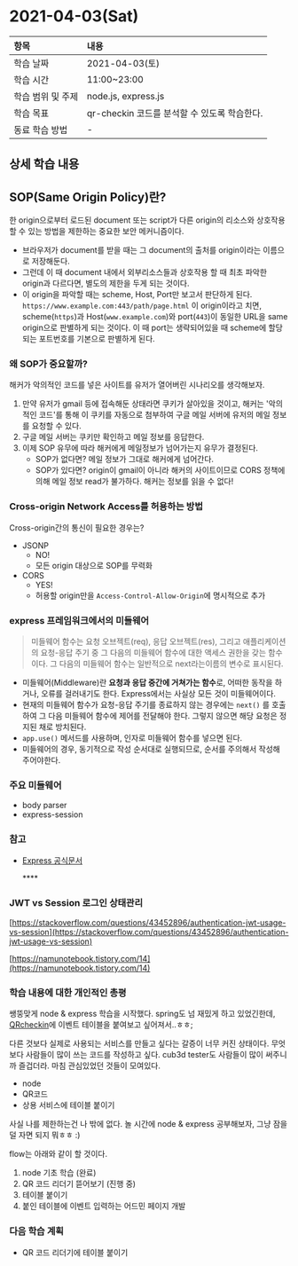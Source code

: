 # 2021-04-03\(Sat\)

| 항목 | 내용 |
| :--- | :--- |
| 학습 날짜 | 2021-04-03\(토\) |
| 학습 시간 | 11:00~23:00 |
| 학습 범위 및 주제 | node.js, express.js |
| 학습 목표 | qr-checkin 코드를 분석할 수 있도록 학습한다. |
| 동료 학습 방법 | - |

## 상세 학습 내용

## SOP\(Same Origin Policy\)란?

한 origin으로부터 로드된 document 또는 script가 다른 origin의 리소스와 상호작용 할 수 있는 방법을 제한하는 중요한 보안 메커니즘이다.

* 브라우저가 document를 받을 때는 그 document의 출처를 origin이라는 이름으로 저장해둔다.
* 그런데 이 때 document 내에서 외부리소스들과 상호작용 할 때 최초 파악한 origin과 다르다면, 별도의 제한을 두게 되는 것이다.
* 이 origin을 파악할 때는 scheme, Host, Port만 보고서 판단하게 된다. `https://www.example.com:443/path/page.html` 이 origin이라고 치면, scheme\(`https`\)과 Host\(`www.example.com`\)와 port\(`443`\)이 동일한 URL을 same origin으로 판별하게 되는 것이다. 이 때 port는 생략되어있을 때 scheme에 할당되는 포트번호를 기본으로 판별하게 된다.

### 왜 SOP가 중요할까?

해커가 악의적인 코드를 넣은 사이트를 유저가 열어버린 시나리오를 생각해보자.

1. 만약 유저가 gmail 등에 접속해둔 상태라면 쿠키가 살아있을 것이고, 해커는 '악의적인 코드'를 통해 이 쿠키를 자동으로 첨부하여 구글 메일 서버에 유저의 메일 정보를 요청할 수 있다.
2. 구글 메일 서버는 쿠키만 확인하고 메일 정보를 응답한다.
3. 이제 SOP 유무에 따라 해커에게 메일정보가 넘어가는지 유무가 결정된다.
   * SOP가 없다면? 메일 정보가 그대로 해커에게 넘어간다.
   * SOP가 있다면? origin이 gmail이 아니라 해커의 사이트이므로 CORS 정책에 의해 메일 정보 read가 불가하다. 해커는 정보를 읽을 수 없다!

### Cross-origin Network Access를 허용하는 방법

Cross-origin간의 통신이 필요한 경우는?

* JSONP
  * NO!
  * 모든 origin 대상으로 SOP를 무력화
* CORS
  * YES!
  * 허용할 origin만을 `Access-Control-Allow-Origin`에 명시적으로 추가

### express 프레임워크에서의 미들웨어

> 미들웨어 함수는 요청 오브젝트\(req\), 응답 오브젝트\(res\), 그리고 애플리케이션의 요청-응답 주기 중 그 다음의 미들웨어 함수에 대한 액세스 권한을 갖는 함수이다. 그 다음의 미들웨어 함수는 일반적으로 next라는이름의 변수로 표시된다.

* 미들웨어\(Middleware\)란 **요청과 응답 중간에 거쳐가는 함수**로, 어떠한 동작을 하거나, 오류를 걸러내기도 한다. Express에서는 사실상 모든 것이 미들웨어이다.
* 현재의 미들웨어 함수가 요청-응답 주기를 종료하지 않는 경우에는 `next()` 를 호출하여 그 다음 미들웨어 함수에 제어를 전달해야 한다. 그렇지 않으면 해당 요청은 정지된 채로 방치된다.
* `app.use()` 메서드를 사용하며, 인자로 미들웨어 함수를 넣으면 된다.
* 미들웨어의 경우, 동기적으로 작성 순서대로 실행되므로, 순서를 주의해서 작성해 주어야한다.

### 주요 미들웨어

* body parser
* express-session

### 참고

* [Express 공식문서](https://expressjs.com/ko/guide/using-middleware.html)

  \*\*\*\*

### **JWT vs Session 로그인 상태관리**

[https://stackoverflow.com/questions/43452896/authentication-jwt-usage-vs-session](https://stackoverflow.com/questions/43452896/authentication-jwt-usage-vs-session)

[https://namunotebook.tistory.com/14](https://namunotebook.tistory.com/14)

### **학습 내용에 대한 개인적인 총평**

쌩뚱맞게 node & express 학습을 시작했다. spring도 넘 재밌게 하고 있었긴한데, [QRcheckin](https://github.com/kenu/qr-checkin)에 이벤트 테이블을 붙여보고 싶어져서..ㅎㅎ;

다른 것보다 실제로 사용되는 서비스를 만들고 싶다는 갈증이 너무 커진 상태이다. 무엇보다 사람들이 많이 쓰는 코드를 작성하고 싶다. cub3d tester도 사람들이 많이 써주니까 즐겁더라. 마침 관심있었던 것들이 모여있다.

* node
* QR코드
* 상용 서비스에 테이블 붙이기

사실 나를 제한하는건 나 밖에 없다. 놀 시간에 node & express 공부해보자, 그냥 잠을 덜 자면 되지 뭐ㅎㅎ :\)

flow는 아래와 같이 할 것이다.

1. node 기초 학습 \(완료\)
2. QR 코드 리더기 뜯어보기 \(진행 중\)
3. 테이블 붙이기
4. 붙인 테이블에 이벤트 입력하는 어드민 페이지 개발

### **다음 학습 계획**

* QR 코드 리더기에 테이블 붙이기

